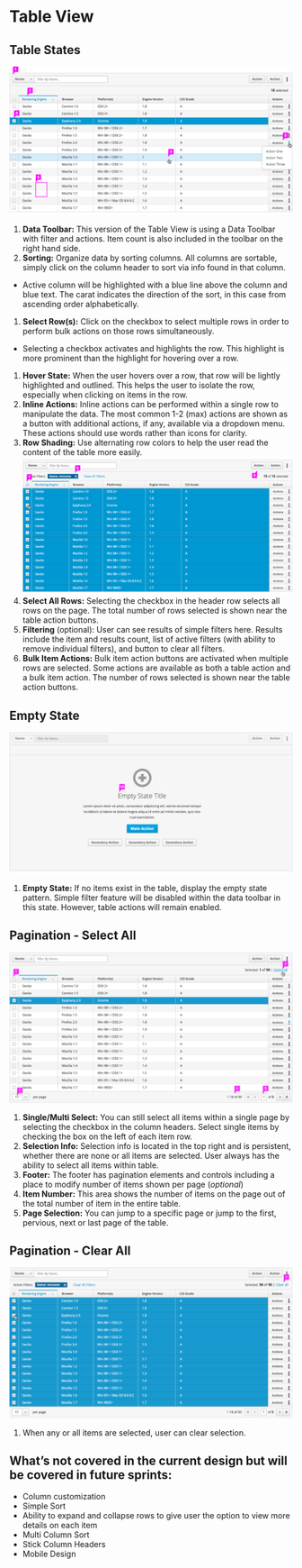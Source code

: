 # Table View

## Table States
![Table with a single row selected](img/table-callout1.png)

1. **Data Toolbar:** This version of the Table View is using a Data Toolbar with filter and actions. Item count is also included in the toolbar on the right hand side.
1. **Sorting:** Organize data by sorting columns. All columns are sortable, simply click on the column header to sort via info found in that column.
  - Active column will be highlighted with a blue line above the column and blue text. The carat indicates the direction of the sort, in this case from ascending order alphabetically.
1. **Select Row(s):** Click on the checkbox to select multiple rows in order to perform bulk actions on those rows simultaneously.
  - Selecting a checkbox activates and highlights the row. This highlight is more prominent than the highlight for hovering over a row.
1. **Hover State:** When the user hovers over a row, that row will be lightly highlighted and outlined. This helps the user to isolate the row, especially when clicking on items in the row.
1. **Inline Actions:** Inline actions can be performed within a single row to manipulate the data. The most common 1-2 (max) actions are shown as a button with additional actions, if any, available via a dropdown menu. These actions should use words rather than icons for clarity.
1. **Row Shading:** Use alternating row colors to help the user read the content of the table more easily.
![Table with a all rows selected](img/table-callout2.png)
1. **Select All Rows:** Selecting the checkbox in the header row selects all rows on the page. The total number of rows selected is shown near the table action buttons.
1. **Filtering** (optional): User can see results of simple filters here. Results include the item and results count, list of active filters (with ability to remove individual filters), and button to clear all filters.
1. **Bulk Item Actions:** Bulk item action buttons are activated when multiple rows are selected. Some actions are available as both a table action and a bulk item action. The number of rows selected is shown near the table action buttons.

## Empty State

![Table view empty state](img/empty-state-callout.png)

1. **Empty State:** If no items exist in the table, display the empty state pattern. Simple filter feature will be disabled within the data toolbar in this state. However, table actions will remain enabled.

## Pagination - Select All

![paginationselect all](img/pagination_design.png)

1. **Single/Multi Select:**  You can still select all items within a single page by selecting the checkbox in the column headers. Select single items by checking the box on the left of each item row.
2. **Selection Info:**  Selection info is located in the top right and is persistent, whether there are none or all items are selected.  User always has the ability to select all items within table.
3. **Footer:**  The footer has pagination elements and controls including a place to modify number of items shown per page (*optional*)
4. **Item Number:**  This area shows the number of items on the page out of the total number of item in the entire table.
5. **Page Selection:**  You can jump to a specific page or jump to the first, pervious, next or last page of the table.

## Pagination - Clear All

![paginationclearall](img/pagination_design2.png)

1. When any or all items are selected, user can clear selection.


## What’s not covered in the current design but will be covered in future sprints:

- Column customization
- Simple Sort
- Ability to expand and collapse rows to give user the option to view more details on each item
- Multi Column Sort
- Stick Column Headers
- Mobile Design
